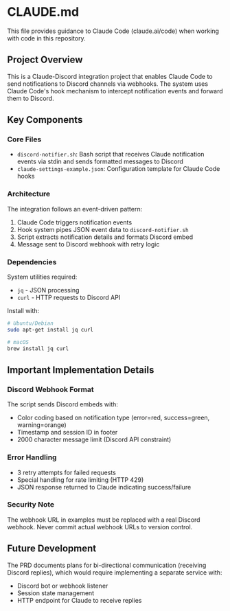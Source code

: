 # CLAUDE.md

This file provides guidance to Claude Code (claude.ai/code) when working with code in this repository.

## Project Overview

This is a Claude-Discord integration project that enables Claude Code to send notifications to Discord channels via webhooks. The system uses Claude Code's hook mechanism to intercept notification events and forward them to Discord.

## Key Components

### Core Files
- `discord-notifier.sh`: Bash script that receives Claude notification events via stdin and sends formatted messages to Discord
- `claude-settings-example.json`: Configuration template for Claude Code hooks

### Architecture

The integration follows an event-driven pattern:
1. Claude Code triggers notification events
2. Hook system pipes JSON event data to `discord-notifier.sh`
3. Script extracts notification details and formats Discord embed
4. Message sent to Discord webhook with retry logic

### Dependencies

System utilities required:
- `jq` - JSON processing
- `curl` - HTTP requests to Discord API

Install with:
```bash
# Ubuntu/Debian
sudo apt-get install jq curl

# macOS
brew install jq curl
```

## Important Implementation Details

### Discord Webhook Format
The script sends Discord embeds with:
- Color coding based on notification type (error=red, success=green, warning=orange)
- Timestamp and session ID in footer
- 2000 character message limit (Discord API constraint)

### Error Handling
- 3 retry attempts for failed requests
- Special handling for rate limiting (HTTP 429)
- JSON response returned to Claude indicating success/failure

### Security Note
The webhook URL in examples must be replaced with a real Discord webhook. Never commit actual webhook URLs to version control.

## Future Development

The PRD documents plans for bi-directional communication (receiving Discord replies), which would require implementing a separate service with:
- Discord bot or webhook listener
- Session state management
- HTTP endpoint for Claude to receive replies